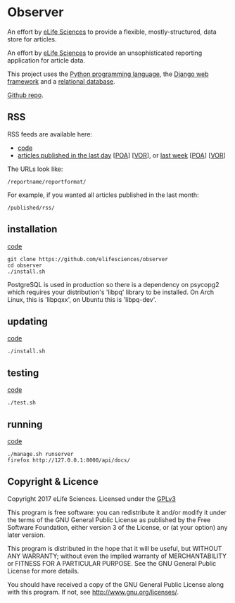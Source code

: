 # Observer
 
An effort by [eLife Sciences](http://elifesciences.org) to provide a flexible, 
mostly-structured, data store for articles.

An effort by [eLife Sciences](http://elifesciences.org) to provide an 
unsophisticated reporting application for article data.

This project uses the [Python programming language](https://www.python.org/),
the [Django web framework](https://www.djangoproject.com/) and a
[relational database](https://en.wikipedia.org/wiki/Relational_database_management_system).

[Github repo](https://github.com/elifesciences/observer/).

## RSS

RSS feeds are available here:

* [code](https://github.com/elifesciences/observer/blob/master/src/publisher/rss.py)
* [articles published in the last day](https://observer.elifesciences.org/rss/articles/poa+vor/last-1-days/) \[[POA](https://lax.elifesciences.org/rss/articles/poa/last-1-days/)\] \[[VOR](https://lax.elifesciences.org/rss/articles/vor/last-1-days/)\], or [last week](https://lax.elifesciences.org/rss/articles/poa+vor/last-7-days/) \[[POA](https://lax.elifesciences.org/rss/articles/poa/last-7-days/)\] \[[VOR](https://lax.elifesciences.org/rss/articles/vor/last-7-days/)\]

The URLs look like:

    /reportname/reportformat/

For example, if you wanted all articles published in the last month:

    /published/rss/

## installation

[code](https://github.com/elifesciences/observer/blob/master/install.sh)  

    git clone https://github.com/elifesciences/observer
    cd observer
    ./install.sh

PostgreSQL is used in production so there is a dependency on psycopg2 which 
requires your distribution's 'libpq' library to be installed. On Arch Linux, 
this is 'libpqxx', on Ubuntu this is 'libpq-dev'.

## updating

[code](https://github.com/elifesciences/observer/blob/master/install.sh)  

    ./install.sh

## testing 

[code](https://github.com/elifesciences/observer/blob/master/src/observer/tests/)  

    ./test.sh

## running

[code](https://github.com/elifesciences/observer/blob/master/manage.sh)

    ./manage.sh runserver
    firefox http://127.0.0.1:8000/api/docs/

## Copyright & Licence

Copyright 2017 eLife Sciences. Licensed under the [GPLv3](LICENCE.txt)

This program is free software: you can redistribute it and/or modify
it under the terms of the GNU General Public License as published by
the Free Software Foundation, either version 3 of the License, or
(at your option) any later version.

This program is distributed in the hope that it will be useful,
but WITHOUT ANY WARRANTY; without even the implied warranty of
MERCHANTABILITY or FITNESS FOR A PARTICULAR PURPOSE.  See the
GNU General Public License for more details.

You should have received a copy of the GNU General Public License
along with this program.  If not, see <http://www.gnu.org/licenses/>.

